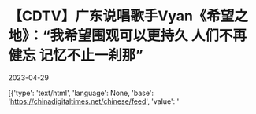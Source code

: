# 【CDTV】广东说唱歌手Vyan《希望之地》：“我希望围观可以更持久 人们不再健忘 记忆不止一刹那”

2023-04-29

[{'type': 'text/html', 'language': None, 'base': 'https://chinadigitaltimes.net/chinese/feed', 'value': '



<div class="su-spoiler-title)

标题：【CDTV】广东说唱歌手Vyan《希望之地》：“我希望围观可以更持久 人们不再健忘 记忆不止一刹那”

来源：YiXi一席、Vyan刘万里

发表日期：2023.3.25

主题归类：

CDS收藏：

版权说明：该作品版权归原作者所有。中国数字时代仅对原作进行存档，以对抗中国的网络审查。详细版权说明。





3月25日，在被称为“中国TED”的演讲节目“yixi一席”中，广东说唱歌手Vyan刘万里受邀参加节目。

他在这期节目中演唱了一首名为《希望之地》的歌曲，歌曲中提到“丰县铁链女”等事件，引起网民关注。

以下是中国数字时代编辑整理《希望之地》歌词：



我希望年轻人能活得体面不用在地下室里挣扎

我希望1645的和弦里不止失恋情歌还能听到真话

我希望热搜不是八卦 文艺作品不会被下架

我希望围观可以更持久 人们不再健忘 记忆不止一刹那

我希望知识和思想能让人拜倒 而不是外表和财宝

我希望不用担心孩子被拐跑 不再听见骨肉分离的哀嚎

我希望妇女身上没有镣铐 不会变成小花梅

光鲜的偶像不是采花贼 穷孩子也能绽放而不是夭折的花蕾

我希望山村里的孩子 除了老人还有父母的陪伴

我希望病人的伤口 不会因为没有红包而溃烂

我希望没有人会因为民族和出身 就被怀疑是罪犯

我希望海峡的两端是和平 不需要随时待命的飞弹

我希望高清屏幕里繁荣的娱乐 不会掩盖绝望的哭泣

我希望房子能带给人幸福 而不是把人变成奴隶

我希望人们能学会思考、表达与尊重 而不拘泥于主义

我希望每个人都能昂首挺胸 在这古老的土地

当有一天不需要滤镜你依然可以笑得那么甜

当未来不再模糊 一切都清晰可见

这不是一个梦 当我们都有梦

当这一切不是梦 这片土地上没有痛

希望 是荒漠戈壁上 蘑菇云和冉冉升起的卫星

希望 是1977雪地里奔跑着参加高考的知青

希望 是脱掉袖标 以后就不再戴上的卫兵

希望 不是谁的恩赐 它就存在于每个平凡人的内心

所以希望你保有希望 才会让死水变得激荡

希望你拥有希望 那是一种可以横扫灰霾的力量

希望不仅是希望 那是一座灯塔当你在迷航

希望不再是希望 当希望都释放 在这土地上



在网易云音乐平台上，这首歌的一些关键词，如“小花梅”遭到消音。据Vyan刘万里所说，广东公安等部门的执法人员曾多次要求他下架相关作品。

一些网民在这首歌曲评论区留言。

以下是中国数字时代编辑摘自网易云音乐网民评论：



sitianfly：想不通什么人会以什么样的理由，认为这句应该被消音：“我希望妇女身上没有镣铐，不会变成小花梅。” 我希望可以听完整的歌看完整的电影，我希望每个人发表观点的时候都别再做自我审查，我希望我们还能希望。没想到“一条大河”有一天能把我听哭了。

一切成熟皆与苦难有关：小花梅直接消音处理？？呵

傻13恐惧症：希望繁荣的娱乐不会掩盖绝望的哭泣

ID-824：我希望热搜不是八卦 文艺作品不会被架

JiwaiHo：你知道有些声音永远有力量

哈吼嘿呀：一首歌都能阉割的地方真的会是“希望之地”嘛

BerzerkJC：希望你拥有希望 那是一种可以横扫灰霾的力量！

丸丸不喜欢上学：当希望不再是希望 我期待着那一天的到来

梁澤楷Gai：有些东西是他们夺不走的 无法触及的

GrantYip：同样觉得这首歌应该让更多人听见 总有适合的途径的 不信人间耳尽聋

littlewhite兔：希望这是希望之地

 

欢迎读者访问 CDT播客 和 CDT视频 收听/观看更多相关内容。'}]